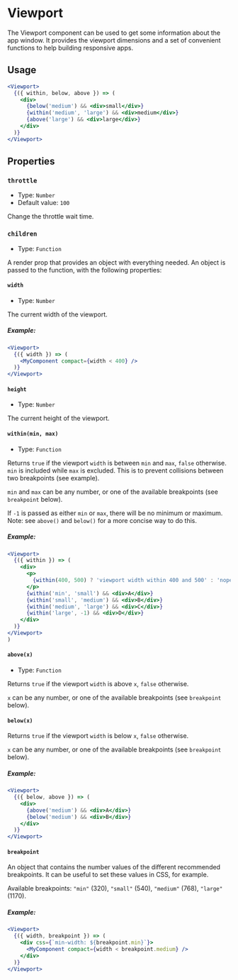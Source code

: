 # Viewport

The Viewport component can be used to get some information about the app
window. It provides the viewport dimensions and a set of convenient functions
to help building responsive apps.

## Usage

```jsx
<Viewport>
  {({ within, below, above }) => (
    <div>
      {below('medium') && <div>small</div>}
      {within('medium', 'large') && <div>medium</div>}
      {above('large') && <div>large</div>}
    </div>
  )}
</Viewport>
```

## Properties

### `throttle`

- Type: `Number`
- Default value: `100`

Change the throttle wait time.

### `children`

- Type: `Function`

A render prop that provides an object with everything needed. An object is passed to the function, with the following properties:

#### `width`

- Type: `Number`

The current width of the viewport.

##### Example:

```jsx
<Viewport>
  {({ width }) => (
    <MyComponent compact={width < 400} />
  )}
</Viewport>
```

#### `height`

- Type: `Number`

The current height of the viewport.

#### `within(min, max)`

- Type: `Function`

Returns `true` if the viewport `width` is between `min` and `max`, `false` otherwise. `min` is included while `max` is excluded. This is to prevent collisions between two breakpoints (see example).

`min` and `max` can be any number, or one of the available breakpoints (see `breakpoint` below).

If `-1` is passed as either `min` or `max`, there will be no minimum or maximum. Note: see `above()` and `below()` for a more concise way to do this.

##### Example:

```jsx
<Viewport>
  {({ within }) => (
    <div>
      <p>
        {within(400, 500) ? 'viewport width within 400 and 500' : 'nope'}
      </p>
      {within('min', 'small') && <div>A</div>}
      {within('small', 'medium') && <div>B</div>}
      {within('medium', 'large') && <div>C</div>}
      {within('large', -1) && <div>D</div>}
    </div>
  )}
</Viewport>
)
```

#### `above(x)`

- Type: `Function`

Returns `true` if the viewport `width` is above `x`, `false` otherwise.

`x` can be any number, or one of the available breakpoints (see `breakpoint` below).

#### `below(x)`

Returns `true` if the viewport `width` is below `x`, `false` otherwise. 

`x` can be any number, or one of the available breakpoints (see `breakpoint` below).

##### Example:

```jsx
<Viewport>
  {({ below, above }) => (
    <div>
      {above('medium') && <div>A</div>}
      {below('medium') && <div>B</div>}
    </div>
  )}
</Viewport>
```


#### `breakpoint`

An object that contains the number values of the different recommended breakpoints. It can be useful to set these values in CSS, for example.

Available breakpoints: `"min"` (320), `"small"` (540), `"medium"` (768), `"large"` (1170).

##### Example:

```jsx
<Viewport>
  {({ width, breakpoint }) => (
    <div css={`min-width: ${breakpoint.min}`}>
      <MyComponent compact={width < breakpoint.medium} />
    </div>
  )}
</Viewport>
```


